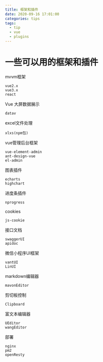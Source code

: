 ```yaml
---
title: 框架和插件
date: 2020-09-16 17:01:00
categories: tips
tags:
  - tip
  - vue
  - plugins
---
```



# 一些可以用的框架和插件

<!--more-->



mvvm框架

```
vue2.x
vue3.x
react
```



Vue 大屏数据展示

```
datav
```



excel文件处理

```
xlxs(npm包)
```



vue管理后台框架

```
vue-element-admin
ant-design-vue
el-admin
```



图表插件

```
echarts
highchart
```



进度条插件

```
nprogress
```



cookies

```
js-cookie
```



接口文档

```
swaggerUI
apidoc
```



微信小程序UI框架

```
vantUI
LinUI
```



markdown编辑器

```
mavonEditor
```



剪切板控制

```
Clipboard
```



富文本编辑器

```
UEditor
wangEditor
```



部署

```
nginx
pm2
openResty
```

